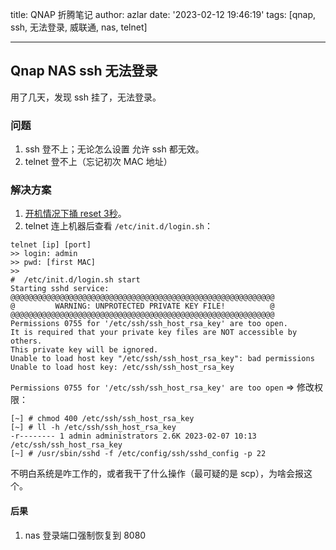 title: QNAP 折腾笔记
author: azlar
date: '2023-02-12 19:46:19'
tags: [qnap, ssh, 无法登录, 威联通, nas, telnet]

---

<!-- desc -->

## Qnap NAS ssh 无法登录
用了几天，发现 ssh 挂了，无法登录。
### 问题
1. ssh 登不上；无论怎么设置 允许 ssh 都无效。
2. telnet 登不上（忘记初次 MAC 地址）

### 解决方案
1. [开机情况下捅 reset 3秒](https://docs.qnap.com/operating-system/qts/5.0.x/en-us/system-reset-and-restore-to-factory-default-1D42CBD6.html)。
2. telnet 连上机器后查看 `/etc/init.d/login.sh`：

```shell
telnet [ip] [port]
>> login: admin
>> pwd: [first MAC]
>> 
#  /etc/init.d/login.sh start
Starting sshd service: @@@@@@@@@@@@@@@@@@@@@@@@@@@@@@@@@@@@@@@@@@@@@@@@@@@@@@@@@@@
@         WARNING: UNPROTECTED PRIVATE KEY FILE!          @
@@@@@@@@@@@@@@@@@@@@@@@@@@@@@@@@@@@@@@@@@@@@@@@@@@@@@@@@@@@
Permissions 0755 for '/etc/ssh/ssh_host_rsa_key' are too open.
It is required that your private key files are NOT accessible by others.
This private key will be ignored.
Unable to load host key "/etc/ssh/ssh_host_rsa_key": bad permissions
Unable to load host key: /etc/ssh/ssh_host_rsa_key
```

`Permissions 0755 for '/etc/ssh/ssh_host_rsa_key' are too open` => 修改权限：

```shell
[~] # chmod 400 /etc/ssh/ssh_host_rsa_key
[~] # ll -h /etc/ssh/ssh_host_rsa_key
-r-------- 1 admin administrators 2.6K 2023-02-07 10:13 /etc/ssh/ssh_host_rsa_key
[~] # /usr/sbin/sshd -f /etc/config/ssh/sshd_config -p 22
```

不明白系统是咋工作的，或者我干了什么操作（最可疑的是 scp），为啥会报这个。

#### 后果
1. nas 登录端口强制恢复到 8080
